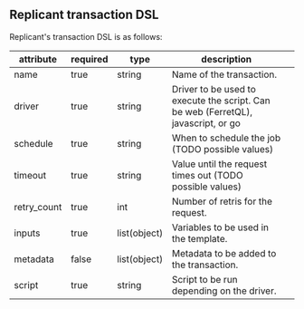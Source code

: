## Replicant transaction DSL
Replicant's transaction DSL is as follows:

| attribute    | required  | type          | description  |   |
|--------------|-----------|---------------|--------------|---|
| name         | true      | string        | Name of the transaction.  |   |
| driver       | true      | string        | Driver to be used to execute the script. Can be web (FerretQL), javascript, or go  |   |
| schedule     | true      | string        | When to schedule the job (TODO possible values)  |   |
| timeout      | true      | string        | Value until the request times out (TODO possible values)  |   |
| retry_count  | true      | int           | Number of retris for the request.  |   |
| inputs       | true      | list(object)  | Variables to be used in the template.  |   |
| metadata     | false     | list(object)  | Metadata to be added to the transaction. |   |
| script       | true      | string        | Script to be run depending on the driver.  |   |


